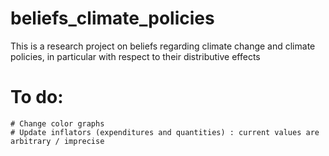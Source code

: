 # beliefs_climate_policies
This is a research project on beliefs regarding climate change and climate policies, in particular with respect to their distributive effects


# To do:
    # Change color graphs
    # Update inflators (expenditures and quantities) : current values are arbitrary / imprecise
